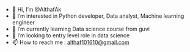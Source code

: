 - 👋 Hi, I’m @AlthafAk
- 👀 I’m interested in Python developer, Data analyst, Machine learning engineer
- 🌱 I’m currently learning Data science course from guvi
- 💞️ I’m looking to entry level role in data science
- 📫 How to reach me : althaf101610@gmail.com
<!---
AlthafAk/AlthafAk is a ✨ special ✨ repository because its `README.md` (this file) appears on your GitHub profile.
You can click the Preview link to take a look at your changes.
--->

